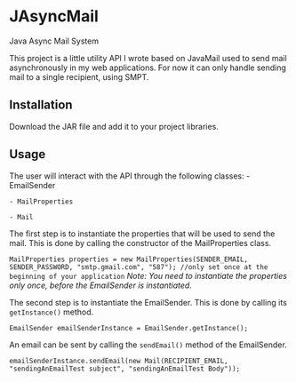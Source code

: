 # JAsyncMail
 Java Async Mail System

 This project is a little utility API I wrote based on JavaMail used to send mail asynchronously in my web applications.
 For now it can only handle sending mail to a single recipient, using SMPT.

## Installation

 Download the JAR file and add it to your project libraries.  

## Usage

 The user will interact with the API through the following classes:
    - EmailSender
    
    - MailProperties
    
    - Mail

 The first step is to instantiate the properties that will be used to send the mail. This is done by calling the constructor of the MailProperties class.
 
 `MailProperties properties = new MailProperties(SENDER_EMAIL, SENDER_PASSWORD, "smtp.gmail.com", "587"); //only set once at the beginning of your application` 
 *Note: You need to instantiate the properties only once, before the EmailSender is instantiated.*

 The second step is to instantiate the EmailSender. This is done by calling its `getInstance()` method.
 
 `EmailSender emailSenderInstance = EmailSender.getInstance();`

 An email can be sent by calling the `sendEmail()` method of the EmailSender.
 
 `emailSenderInstance.sendEmail(new Mail(RECIPIENT_EMAIL, "sendingAnEmailTest subject", "sendingAnEmailTest Body"));`
